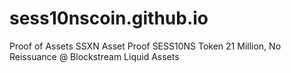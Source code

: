 # sess10nscoin.github.io
Proof of Assets
SSXN Asset Proof SESS10NS Token 21 Million, No Reissuance 
@ Blockstream Liquid Assets

